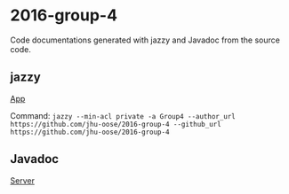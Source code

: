 # 2016-group-4

Code documentations generated with jazzy and Javadoc from the source code.

## jazzy
[App](https://jhu-oose.github.io/2016-group-4/jazzy/)

Command: `jazzy --min-acl private -a Group4 --author_url https://github.com/jhu-oose/2016-group-4 --github_url https://github.com/jhu-oose/2016-group-4`

## Javadoc
[Server](https://jhu-oose.github.io/2016-group-4/Javadoc/)
